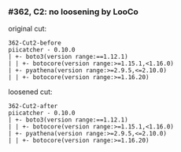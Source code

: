 ### #362, C2: no loosening by LooCo
original cut:

```
362-Cut2-before
piicatcher - 0.10.0
| +- boto3(version range:==1.12.1)
| | +- botocore(version range:>=1.15.1,<1.16.0)
| +- pyathena(version range:>=2.9.5,<=2.10.0)
| | +- botocore(version range:>=1.16.20)
```




loosened cut:
```
362-Cut2-after
piicatcher - 0.10.0
| +- boto3(version range:==1.12.1)
| | +- botocore(version range:>=1.15.1,<1.16.0)
| +- pyathena(version range:>=2.9.5,<=2.10.0)
| | +- botocore(version range:>=1.16.20)
```


